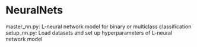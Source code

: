 # NeuralNets

master_nn.py: L-neural network model for binary or multiclass classification
setup_nn.py: Load datasets and set up hyperparameters of L-neural network model
